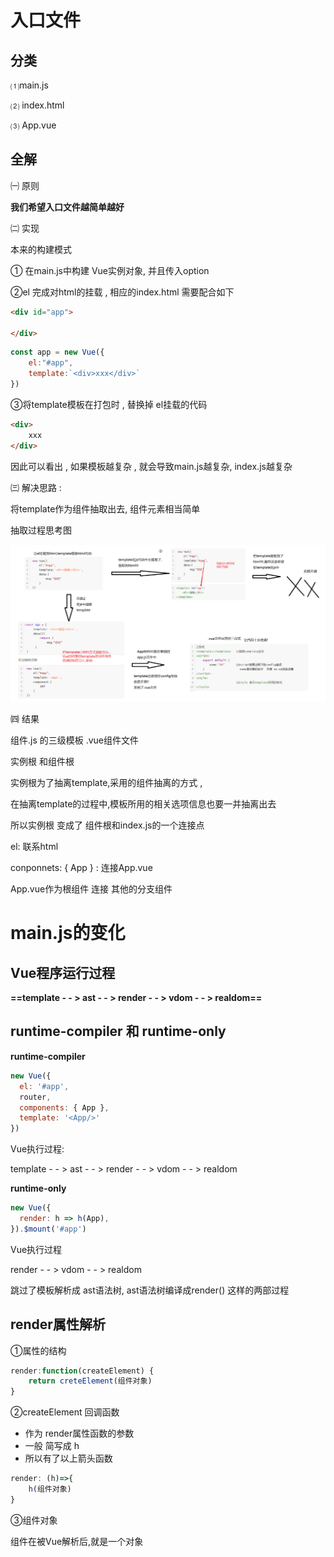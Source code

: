 # 入口文件

## 分类

⑴main.js

⑵ index.html

⑶ App.vue

## 全解

㈠ 原则

**我们希望入口文件越简单越好**

㈡ 实现

 本来的构建模式

① 在main.js中构建 Vue实例对象, 并且传入option

②el 完成对html的挂载 , 相应的index.html  需要配合如下

```html
<div id="app">
    
</div>
```

```javascript
const app = new Vue({
    el:"#app",
    template:`<div>xxx</div>`
})
```

③将template模板在打包时 , 替换掉 el挂载的代码

```html
<div>
    xxx
</div>
```

因此可以看出 , 如果模板越复杂 , 就会导致main.js越复杂, index.js越复杂

㈢ 解决思路 : 

将template作为组件抽取出去, 组件元素相当简单

抽取过程思考图

![](assets\vue后缀文件的历史.png)



㈣ 结果

组件.js 的三级模板 .vue组件文件

实例根 和组件根

实例根为了抽离template,采用的组件抽离的方式 , 

在抽离template的过程中,模板所用的相关选项信息也要一并抽离出去 

所以实例根 变成了 组件根和index.js的一个连接点

el: 联系html

conponnets: {  App }  : 连接App.vue

App.vue作为根组件 连接 其他的分支组件



# main.js的变化

## Vue程序运行过程

**==template - - >  ast  - - >  render - - >  vdom  - - > realdom==**



## runtime-compiler 和 runtime-only 

**runtime-compiler**

```javascript
new Vue({
  el: '#app',
  router,
  components: { App },
  template: '<App/>'
})
```

Vue执行过程: 

template - - >  ast  - - >  render - - >  vdom  - - > realdom



**runtime-only**

```javascript
new Vue({
  render: h => h(App),
}).$mount('#app')
```

Vue执行过程

 render - - >  vdom  - - > realdom

跳过了模板解析成 ast语法树, ast语法树编译成render()  这样的两部过程



## render属性解析

①属性的结构

```javascript
render:function(createElement) {
    return creteElement(组件对象)
}
```

②createElement 回调函数

- 作为 render属性函数的参数
- 一般 简写成 h
- 所以有了以上箭头函数

```javascript
render: (h)=>{
    h(组件对象)
}
```

③组件对象

组件在被Vue解析后,就是一个对象



